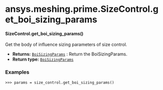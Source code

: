 # ansys.meshing.prime.SizeControl.get_boi_sizing_params

#### SizeControl.get_boi_sizing_params()

Get the body of influence sizing parameters of size control.

* **Returns:**
  [`BoiSizingParams`](ansys.meshing.prime.BoiSizingParams.md#ansys.meshing.prime.BoiSizingParams)
  : Return the BoiSizingParams.
* **Return type:**
  [`BoiSizingParams`](ansys.meshing.prime.BoiSizingParams.md#ansys.meshing.prime.BoiSizingParams)

### Examples

```pycon
>>> params = size_control.get_boi_sizing_params()
```

<!-- !! processed by numpydoc !! -->
